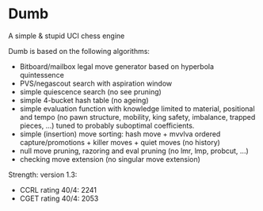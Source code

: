 # Dumb
A simple &amp; stupid UCI chess engine

Dumb is based on the following algorithms:

 - Bitboard/mailbox legal move generator based on hyperbola quintessence
 - PVS/negascout search with aspiration window
 - simple quiescence search (no see pruning)
 - simple 4-bucket hash table (no ageing)
 - simple evaluation function with knowledge limited to material, positional and tempo (no pawn structure, mobility, king safety, imbalance, trapped pieces, ...) tuned to probably suboptimal coefficients.
 - simple (insertion) move sorting: hash move + mvvlva ordered capture/promotions + killer moves + quiet moves (no history)
 - null move pruning, razoring and eval pruning (no lmr, lmp, probcut, ...)
 - checking move extension (no singular move extension)

Strength:
version 1.3:
 - CCRL rating 40/4: 2241
 - CGET rating 40/4: 2053
 
